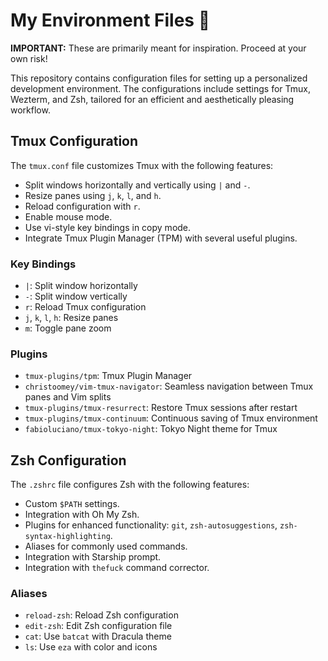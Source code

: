 # My Environment Files 🚀

**IMPORTANT:** These are primarily meant for inspiration. Proceed at your own risk!

This repository contains configuration files for setting up a personalized development environment. The configurations include settings for Tmux, Wezterm, and Zsh, tailored for an efficient and aesthetically pleasing workflow.

## Tmux Configuration

The `tmux.conf` file customizes Tmux with the following features:
- Split windows horizontally and vertically using `|` and `-`.
- Resize panes using `j`, `k`, `l`, and `h`.
- Reload configuration with `r`.
- Enable mouse mode.
- Use vi-style key bindings in copy mode.
- Integrate Tmux Plugin Manager (TPM) with several useful plugins.

### Key Bindings
- `|`: Split window horizontally
- `-`: Split window vertically
- `r`: Reload Tmux configuration
- `j`, `k`, `l`, `h`: Resize panes
- `m`: Toggle pane zoom

### Plugins
- `tmux-plugins/tpm`: Tmux Plugin Manager
- `christoomey/vim-tmux-navigator`: Seamless navigation between Tmux panes and Vim splits
- `tmux-plugins/tmux-resurrect`: Restore Tmux sessions after restart
- `tmux-plugins/tmux-continuum`: Continuous saving of Tmux environment
- `fabioluciano/tmux-tokyo-night`: Tokyo Night theme for Tmux

## Zsh Configuration

The `.zshrc` file configures Zsh with the following features:
- Custom `$PATH` settings.
- Integration with Oh My Zsh.
- Plugins for enhanced functionality: `git`, `zsh-autosuggestions`, `zsh-syntax-highlighting`.
- Aliases for commonly used commands.
- Integration with Starship prompt.
- Integration with `thefuck` command corrector.

### Aliases
- `reload-zsh`: Reload Zsh configuration
- `edit-zsh`: Edit Zsh configuration file
- `cat`: Use `batcat` with Dracula theme
- `ls`: Use `eza` with color and icons
